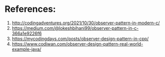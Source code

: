 # References:

1. http://codingadventures.org/2021/10/30/observer-pattern-in-modern-c/
2. https://medium.com/@lokeshbihani99/observer-pattern-in-c-366a1e9226f6
3. https://mycodingdays.com/posts/observer-design-pattern-in-cpp/
4. https://www.codiwan.com/observer-design-pattern-real-world-example-java/
